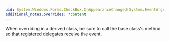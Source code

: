 ```yaml
---
uid: System.Windows.Forms.CheckBox.OnAppearanceChanged(System.EventArgs)
additional_notes.overrides: *content
---
```


<p>When overriding <xref href="System.Windows.Forms.CheckBox.OnAppearanceChanged(System.EventArgs)"></xref> in a derived class, be sure to call the base class's <xref href="System.Windows.Forms.CheckBox.OnAppearanceChanged(System.EventArgs)"></xref> method so that registered delegates receive the event.</p>


